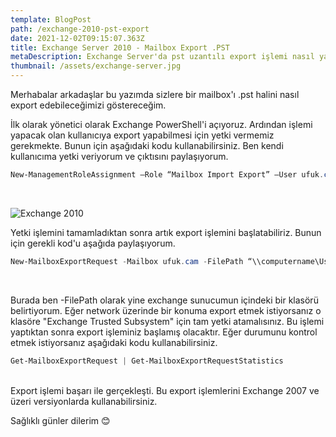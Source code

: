 ```yaml
---
template: BlogPost
path: /exchange-2010-pst-export
date: 2021-12-02T09:15:07.363Z
title: Exchange Server 2010 - Mailbox Export .PST
metaDescription: Exchange Server'da pst uzantılı export işlemi nasıl yapılır?
thumbnail: /assets/exchange-server.jpg
---
```

Merhabalar arkadaşlar bu yazımda sizlere bir mailbox'ı .pst halini nasıl export edebileceğimizi göstereceğim. 

İlk olarak yönetici olarak Exchange PowerShell'i açıyoruz. Ardından işlemi yapacak olan kullanıcıya export yapabilmesi için yetki vermemiz gerekmekte. Bunun için aşağıdaki kodu kullanabilirsiniz. Ben kendi kullanıcıma yetki veriyorum ve çıktısını paylaşıyorum. <br>

```powershell
New-ManagementRoleAssignment –Role “Mailbox Import Export” –User ufuk.cam
```

<br>

![Exchange 2010](/assets/exhange-2010-ufukcam.png)

Yetki işlemini tamamladıktan sonra artık export işlemini başlatabiliriz. Bunun için gerekli kod'u aşağıda paylaşıyorum. <br>

```powershell
New-MailboxExportRequest -Mailbox ufuk.cam -FilePath “\\computername\Users\ufuk.cam\Desktop\ufukcam.pst”
```

<br>

Burada ben -FilePath olarak yine exchange sunucumun içindeki bir klasörü belirtiyorum. Eğer network üzerinde bir konuma export etmek istiyorsanız o klasöre "Exchange Trusted Subsystem" için tam yetki atamalısınız. Bu işlemi yaptıktan sonra export işleminiz başlamış olacaktır. Eğer durumunu kontrol etmek istiyorsanız aşağıdaki kodu kullanabilirsiniz. <br>

```powershell
Get-MailboxExportRequest | Get-MailboxExportRequestStatistics
```

<br>Export işlemi başarı ile gerçekleşti. Bu export işlemlerini Exchange 2007 ve üzeri versiyonlarda kullanabilirsiniz.

Sağlıklı günler dilerim 😊
